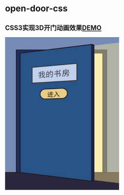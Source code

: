 # open-door-css
## CSS3实现3D开门动画效果[DEMO](http://huwenzhe.com/open-door-css/)

<img src="./dooor.jpg" class="room-img" width="375" height="500">
